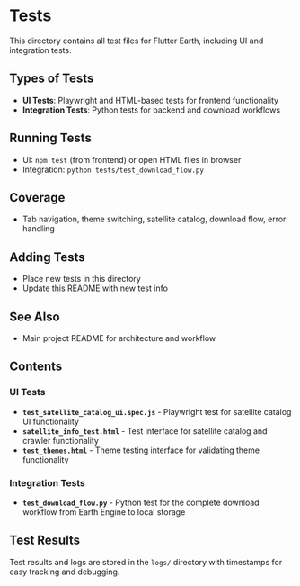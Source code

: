 # Tests

This directory contains all test files for Flutter Earth, including UI and integration tests.

## Types of Tests
- **UI Tests**: Playwright and HTML-based tests for frontend functionality
- **Integration Tests**: Python tests for backend and download workflows

## Running Tests
- UI: `npm test` (from frontend) or open HTML files in browser
- Integration: `python tests/test_download_flow.py`

## Coverage
- Tab navigation, theme switching, satellite catalog, download flow, error handling

## Adding Tests
- Place new tests in this directory
- Update this README with new test info

## See Also
- Main project README for architecture and workflow

## Contents

### UI Tests
- **`test_satellite_catalog_ui.spec.js`** - Playwright test for satellite catalog UI functionality
- **`satellite_info_test.html`** - Test interface for satellite catalog and crawler functionality
- **`test_themes.html`** - Theme testing interface for validating theme functionality

### Integration Tests
- **`test_download_flow.py`** - Python test for the complete download workflow from Earth Engine to local storage

## Test Results

Test results and logs are stored in the `logs/` directory with timestamps for easy tracking and debugging. 